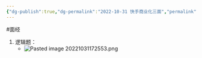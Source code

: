 ```yaml
---
{"dg-publish":true,"dg-permalink":"2022-10-31 快手商业化三面","permalink":"/2022-10-31 快手商业化三面/"}
---
```



#面经

1. 逻辑题：
	- ![Pasted image 20221031172553.png](/img/user/attachments/images/Pasted%20image%2020221031172553.png)
